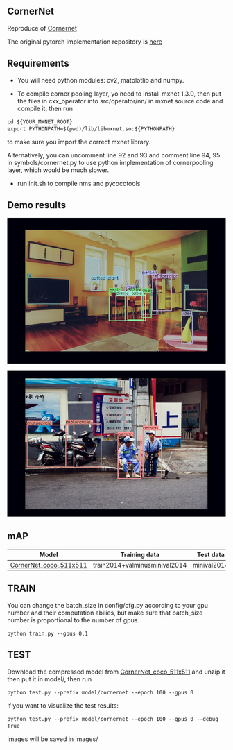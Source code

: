 ## CornerNet

Reproduce of [Cornernet](https://arxiv.org/pdf/1808.01244v1.pdf)

The original pytorch implementation repository is [here](https://github.com/princeton-vl/CornerNet)

## Requirements

* You will need python modules: cv2, matplotlib and numpy.

* To compile corner pooling layer, yo need to install mxnet 1.3.0, then put the files in cxx_operator into src/operator/nn/ in mxnet source code and compile it, then run

```
cd ${YOUR_MXNET_ROOT}
export PYTHONPATH=$(pwd)/lib/libmxnet.so:${PYTHONPATH}
```

to make sure you import the correct mxnet library.

Alternatively, you can uncomment line 92 and 93 and comment line 94, 95 in symbols/cornernet.py  to use python implementation of cornerpooling layer, which would be much slower.

* run init.sh to compile nms and pycocotools

## Demo results

![demo1](https://github.com/BigDeviltjj/mxnet-cornernet/blob/master/images/image_0000.jpg)

![demo2](https://github.com/BigDeviltjj/mxnet-cornernet/blob/master/images/image_0084.jpg)

## mAP
|        Model          | Training data    | Test data |  mAP |
|:-----------------:|:----------------:|:---------:|:----:|
| [CornerNet_coco_511x511](https://drive.google.com/drive/folders/1kPZaK4bRwzVuyij_uC0_niupw-VlLmcV) | train2014+valminusminival2014| minival2014| 38.9|

## TRAIN

You can change the batch_size in config/cfg.py according to your gpu number and their computation abilies, but make sure that batch_size number is proportional to the number of gpus.

```
python train.py --gpus 0,1
```

## TEST

Download the compressed model from [CornerNet_coco_511x511](https://drive.google.com/drive/folders/1kPZaK4bRwzVuyij_uC0_niupw-VlLmcV) and unzip it then put it in model/, then run

```
python test.py --prefix model/cornernet --epoch 100 --gpus 0
```

if you want to visualize the test results:

```
python test.py --prefix model/cornernet --epoch 100 --gpus 0 --debug True
```

images will be saved in images/
